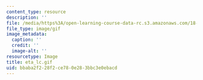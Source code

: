 ```yaml
---
content_type: resource
description: ''
file: /media/https%3A/open-learning-course-data-rc.s3.amazonaws.com/18-013a-calculus-with-applications-spring-2005/bbaba2f228f2ce780e283bbc3e0ebacd_eta_lc.gif
file_type: image/gif
image_metadata:
  caption: ''
  credit: ''
  image-alt: ''
resourcetype: Image
title: eta_lc.gif
uid: bbaba2f2-28f2-ce78-0e28-3bbc3e0ebacd
---
```

